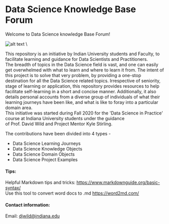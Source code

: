 # Data Science Knowledge Base Forum
Welcome to Data Science knowledge Base Forum!

![alt text](/Images/DataScience.jpg) \

This repository is an initiative by Indian University students and Faculty, to facilitate learning and guidance for Data Scientists and Practitioners. \
The breadth of topics in the Data Science field is vast, and one can easily get overwhelmed with what to learn and where to learn it from. The intent of this project is to solve that very problem, by providing a one-stop destination for all the Data Science related topics. Irrespective of seniority, stage of learning or application, this repository provides resources to help facilitate self-learning in a short and concise manner. Additionally, it also details personal accounts from a diverse group of individuals of what their learning journeys have been like, and what is like to foray into a particular domain area.\
This initiative was started during Fall 2020 for the 'Data Science in Practice' course at Indiana University students under the guidance   
of Prof. David Wild and Project Mentor Kyle Stirling.

The contributions have been divided into 4 types - 

* Data Science Learning Journeys
* Data Science Knowledge Objects
* Data Science Domain Objects
* Data Science Project Examples

#### Tips:

Helpful Markdown tips and tricks: https://www.markdownguide.org/basic-syntax/  
Use this tool to convert word docs to .md https://word2md.com/

#### Contact information:  
Email: djwild@indiana.edu
